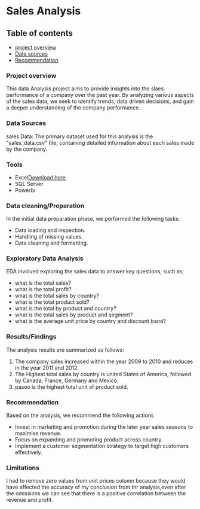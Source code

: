 # Sales Analysis

## Table of contents 

- [project overview](#project-overview)
- [Data sources](#data-sources)
- [Recommendation](#recommendation)
 
### Project overview 

This data Analysis project aims to provide insights into the slaes performance of a company over the past year. By analyzing various aspects of the sales data, we seek to identify trends, data driven decisions, and gain a deeper understanding of the company performance.

### Data Sources

sales Data: The primary dataset used for this analysis is the "sales_data.csv" file, containing detailed information about each sales made by the company.

### Tools

- Excel[Download here](https://microsoft.com)
- SQL Server
- Powerbi

### Data cleaning/Preparation 

In the initial data preparation phase, we performed the following tasks:
- Data loading and inspection.
- Handling of missing values.
- Data cleaning and formatting.

### Exploratory Data Analysis 

EDA involved exploring the sales data to answer key questions, such as;

- what is the total sales?
- what is the total profit?
- what is the total sales by country?
- what is the total product sold?
- what is the total by product and country?
- what is the total sales by product and segment?
- what is the average unit price by country and discount band?

### Results/Findings

The analysis results are summarized as follows:
1. The company sales increased within the year 2009 to 2010 and reduces in the year 2011 and 2012.
2. The Highest total sales by country is united States of America, followed by Canada, France, Germany and Mexico.
3. paseo is the highest total unit of product sold.

### Recommendation 

Based on the analysis, we recommend the following actions
- Invest in marketing and promotion during the later year sales seasons to maximise revenue.
- Focus on expanding and promoting product across country.
- Implement a customer segmentation strategy to target high customers effectively.

### Limitations

I had to remove zero values from unit prices column because they would have affected the accuracy of my conclusion from thr analysis,even after the omissions we can see that there is a positive correlation between the revenue and profit.
